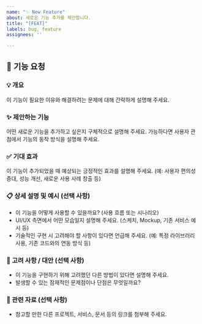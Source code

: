 ```yaml
---
name: "✨ New Feature"
about: 새로운 기능 추가를 제안합니다.
title: "[FEAT]"
labels: bug, feature
assignees: ''

---
```


## 🚀 기능 요청

### 💡 개요
이 기능이 필요한 이유와 해결하려는 문제에 대해 간략하게 설명해 주세요.

### ✨ 제안하는 기능
어떤 새로운 기능을 추가하고 싶은지 구체적으로 설명해 주세요.
가능하다면 사용자 관점에서 기능의 동작 방식을 설명해 주세요.

### ✅ 기대 효과
이 기능이 추가되었을 때 예상되는 긍정적인 효과를 설명해 주세요. (예: 사용자 편의성 증대, 성능 개선, 새로운 사용 사례 창출 등)

### 📋 상세 설명 및 예시 (선택 사항)
* 이 기능을 어떻게 사용할 수 있을까요? (사용 흐름 또는 시나리오)
* UI/UX 측면에서 어떤 모습일지 설명해 주세요. (스케치, Mockup, 기존 서비스 예시 등)
* 기술적인 구현 시 고려해야 할 사항이 있다면 언급해 주세요. (예: 특정 라이브러리 사용, 기존 코드와의 연동 방식 등)

### 🚧 고려 사항 / 대안 (선택 사항)
* 이 기능을 구현하기 위해 고려했던 다른 방법이 있다면 설명해 주세요.
* 발생할 수 있는 잠재적인 문제점이나 단점은 무엇일까요?

### 🔗 관련 자료 (선택 사항)
* 참고할 만한 다른 프로젝트, 서비스, 문서 등의 링크를 첨부해 주세요.
